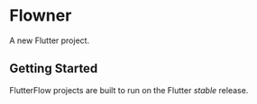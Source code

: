 # Flowner

A new Flutter project.

## Getting Started

FlutterFlow projects are built to run on the Flutter _stable_ release.
